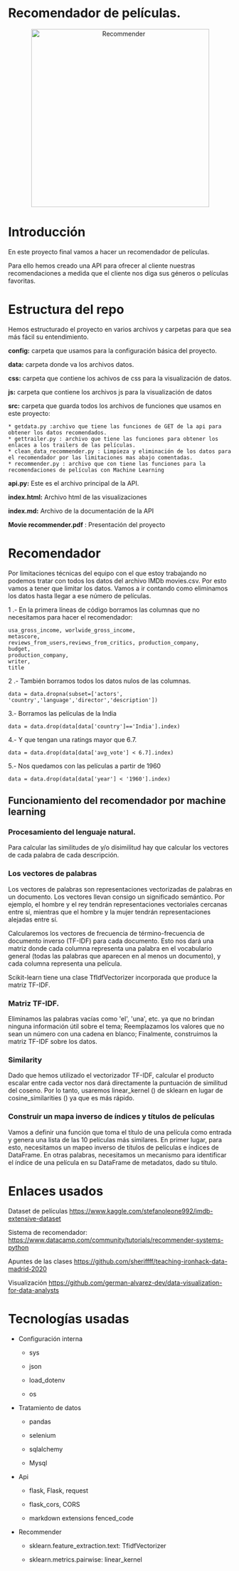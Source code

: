 # **Recomendador de películas.**

<div align="center">
  <a href="default.asp">
    <img src="https://portugalinews.eu/wp-content/uploads/2018/09/film.jpg" alt="Recommender" style="width:400px;height:400px;", aling = "center">
  </a>
</div>

# **Introducción**
  En este proyecto final vamos a hacer un recomendador de películas.

  Para ello hemos creado una API para ofrecer al cliente nuestras recomendaciones a medida que el cliente nos diga sus géneros o películas favoritas. 

# **Estructura del repo**
  Hemos estructurado el proyecto en varios archivos y carpetas para que sea más fácil su entendimiento.

  **config:** carpeta que usamos para la configuración básica del proyecto.

  **data:**  carpeta donde va los archivos datos.
  
  **css:** carpeta que contiene los achivos de css para la visualización de datos.

  **js:** carpeta que contiene los archivos js para la visualización de datos


  **src:** carpeta que guarda todos los archivos de funciones que usamos en este proyecto:
    
    * getdata.py :archivo que tiene las funciones de GET de la api para obtener los datos recomendados.
    * gettrailer.py : archivo que tiene las funciones para obtener los enlaces a los trailers de las películas.
    * clean_data_recommender.py : Limpieza y eliminación de los datos para el recomendador por las limitaciones mas abajo comentadas.
    * recommender.py : archivo que con tiene las funciones para la recomendaciones de películas con Machine Learning



**api.py:** Este es el archivo principal de la API.

**index.html:** Archivo html de las visualizaciones

**index.md:** Archivo de la documentación de la API

**Movie recommender.pdf** : Presentación del proyecto

# **Recomendador**
Por limitaciones técnicas del equipo con el que estoy trabajando no podemos tratar con todos los datos del archivo IMDb movies.csv. Por esto vamos a tener que limitar los datos. 
Vamos a ir contando como eliminamos los datos hasta llegar a ese número de películas. 

1 .- En la primera líneas de código borramos las columnas que no necesitamos para hacer el recomendador:  
~~~
usa_gross_income, worlwide_gross_income,
metascore,
reviews_from_users,reviews_from_critics, production_company,
budget,
production_company,
writer,
title
~~~

2 .- También borramos todos los datos nulos de las columnas. 
~~~
data = data.dropna(subset=['actors', 'country','language','director','description'])
~~~

3.- Borramos las películas de la India 
~~~
data = data.drop(data[data['country']=='India'].index)
~~~

4.- Y  que tengan una ratings mayor que 6.7.
~~~
data = data.drop(data[data['avg_vote'] < 6.7].index)

~~~
5.- Nos quedamos con las películas a partir de 1960
~~~
data = data.drop(data[data['year'] < '1960'].index)
~~~

## **Funcionamiento del recomendador por machine learning**

### Procesamiento del lenguaje natural. 
Para calcular las similitudes de y/o disimilitud hay que calcular los vectores de cada palabra de cada descripción. 
 

### Los vectores de palabras

Los vectores de palabras son representaciones vectorizadas de palabras en un documento. 
Los vectores llevan consigo un significado semántico. Por ejemplo, el hombre y el rey tendrán representaciones vectoriales cercanas entre sí, mientras que el hombre y la mujer tendrán representaciones alejadas entre sí.

Calcularemos los vectores de frecuencia de término-frecuencia de documento inverso (TF-IDF) para cada documento. Esto nos dará una matriz donde cada columna representa una palabra en el vocabulario general (todas las palabras que aparecen en al menos un documento), y cada columna representa una película.

Scikit-learn tiene una clase TfIdfVectorizer incorporada que produce la matriz TF-IDF.

### Matriz TF-IDF.
Eliminamos las palabras vacías como 'el', 'una', etc. ya que no brindan ninguna información útil sobre el tema;
Reemplazamos los valores que no sean un número con una cadena en blanco;
Finalmente, construimos la matriz TF-IDF sobre los datos.

### Similarity 
Dado que hemos utilizado el vectorizador TF-IDF, calcular el producto escalar entre cada vector nos dará directamente la puntuación de similitud del coseno. Por lo tanto, usaremos linear_kernel () de sklearn en lugar de cosine_similarities () ya que es más rápido.

### Construir un mapa inverso de índices y títulos de películas
Vamos a definir una función que toma el título de una película como entrada y genera una lista de las 10 películas más similares. 
En primer lugar, para esto, necesitamos un mapeo inverso de títulos de películas e índices de DataFrame. En otras palabras, necesitamos un mecanismo para identificar el índice de una película en su DataFrame de metadatos, dado su título.


# Enlaces usados
Dataset de películas https://www.kaggle.com/stefanoleone992/imdb-extensive-dataset

Sistema de recomendador: https://www.datacamp.com/community/tutorials/recommender-systems-python

Apuntes de las clases https://github.com/sheriffff/teaching-ironhack-data-madrid-2020

Visualización https://github.com/german-alvarez-dev/data-visualization-for-data-analysts

# Tecnologías usadas

* Configuración interna

    - sys

    - json

    - load_dotenv

    - os

* Tratamiento de datos

    - pandas

    - selenium

    - sqlalchemy

    - Mysql

* Api

    - flask, Flask, request

    - flask_cors, CORS

    - markdown extensions fenced_code

* Recommender

    - sklearn.feature_extraction.text:  TfidfVectorizer

    - sklearn.metrics.pairwise:  linear_kernel
